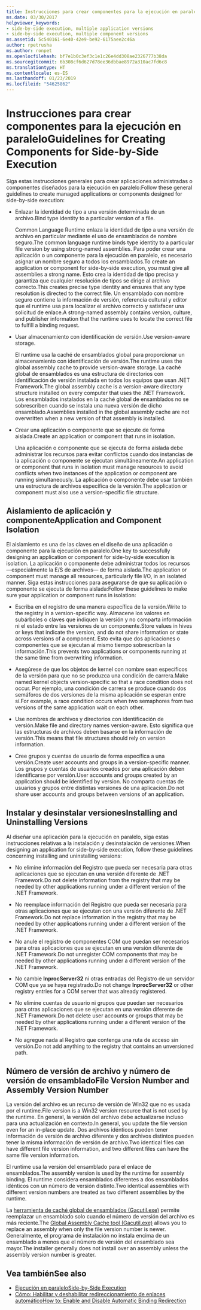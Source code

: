 ```yaml
---
title: Instrucciones para crear componentes para la ejecución en paralelo
ms.date: 03/30/2017
helpviewer_keywords:
- side-by-side execution, multiple application versions
- side-by-side execution, multiple component versions
ms.assetid: 5c540161-6e40-42e9-be92-6175aee2c46a
author: rpetrusha
ms.author: ronpet
ms.openlocfilehash: bf7e1b0c3ef3c1e1c26e4dd308ae2326777b38da
ms.sourcegitcommit: 6b308cf6d627d78ee36dbbae8972a310ac7fd6c8
ms.translationtype: HT
ms.contentlocale: es-ES
ms.lasthandoff: 01/23/2019
ms.locfileid: "54625862"
---
```

# <a name="guidelines-for-creating-components-for-side-by-side-execution"></a><span data-ttu-id="d1e4f-102">Instrucciones para crear componentes para la ejecución en paralelo</span><span class="sxs-lookup"><span data-stu-id="d1e4f-102">Guidelines for Creating Components for Side-by-Side Execution</span></span>
<span data-ttu-id="d1e4f-103">Siga estas instrucciones generales para crear aplicaciones administradas o componentes diseñados para la ejecución en paralelo:</span><span class="sxs-lookup"><span data-stu-id="d1e4f-103">Follow these general guidelines to create managed applications or components designed for side-by-side execution:</span></span>  
  
-   <span data-ttu-id="d1e4f-104">Enlazar la identidad de tipo a una versión determinada de un archivo.</span><span class="sxs-lookup"><span data-stu-id="d1e4f-104">Bind type identity to a particular version of a file.</span></span>  
  
     <span data-ttu-id="d1e4f-105">Common Language Runtime enlaza la identidad de tipo a una versión de archivo en particular mediante el uso de ensamblados de nombre seguro.</span><span class="sxs-lookup"><span data-stu-id="d1e4f-105">The common language runtime binds type identity to a particular file version by using strong-named assemblies.</span></span> <span data-ttu-id="d1e4f-106">Para poder crear una aplicación o un componente para la ejecución en paralelo, es necesario asignar un nombre seguro a todos los ensamblados.</span><span class="sxs-lookup"><span data-stu-id="d1e4f-106">To create an application or component for side-by-side execution, you must give all assemblies a strong name.</span></span> <span data-ttu-id="d1e4f-107">Esto crea la identidad de tipo precisa y garantiza que cualquier resolución de tipos se dirige al archivo correcto.</span><span class="sxs-lookup"><span data-stu-id="d1e4f-107">This creates precise type identity and ensures that any type resolution is directed to the correct file.</span></span> <span data-ttu-id="d1e4f-108">Un ensamblado con nombre seguro contiene la información de versión, referencia cultural y editor que el runtime usa para localizar el archivo correcto y satisfacer una solicitud de enlace.</span><span class="sxs-lookup"><span data-stu-id="d1e4f-108">A strong-named assembly contains version, culture, and publisher information that the runtime uses to locate the correct file to fulfill a binding request.</span></span>  
  
-   <span data-ttu-id="d1e4f-109">Usar almacenamiento con identificación de versión.</span><span class="sxs-lookup"><span data-stu-id="d1e4f-109">Use version-aware storage.</span></span>  
  
     <span data-ttu-id="d1e4f-110">El runtime usa la caché de ensamblados global para proporcionar un almacenamiento con identificación de versión.</span><span class="sxs-lookup"><span data-stu-id="d1e4f-110">The runtime uses the global assembly cache to provide version-aware storage.</span></span> <span data-ttu-id="d1e4f-111">La caché global de ensamblados es una estructura de directorios con identificación de versión instalada en todos los equipos que usan .NET Framework.</span><span class="sxs-lookup"><span data-stu-id="d1e4f-111">The global assembly cache is a version-aware directory structure installed on every computer that uses the .NET Framework.</span></span> <span data-ttu-id="d1e4f-112">Los ensamblados instalados en la caché global de ensamblados no se sobrescriben cuando se instala una nueva versión de dicho ensamblado.</span><span class="sxs-lookup"><span data-stu-id="d1e4f-112">Assemblies installed in the global assembly cache are not overwritten when a new version of that assembly is installed.</span></span>  
  
-   <span data-ttu-id="d1e4f-113">Crear una aplicación o componente que se ejecute de forma aislada.</span><span class="sxs-lookup"><span data-stu-id="d1e4f-113">Create an application or component that runs in isolation.</span></span>  
  
     <span data-ttu-id="d1e4f-114">Una aplicación o componente que se ejecuta de forma aislada debe administrar los recursos para evitar conflictos cuando dos instancias de la aplicación o componente se ejecutan simultáneamente.</span><span class="sxs-lookup"><span data-stu-id="d1e4f-114">An application or component that runs in isolation must manage resources to avoid conflicts when two instances of the application or component are running simultaneously.</span></span> <span data-ttu-id="d1e4f-115">La aplicación o componente debe usar también una estructura de archivos específica de la versión.</span><span class="sxs-lookup"><span data-stu-id="d1e4f-115">The application or component must also use a version-specific file structure.</span></span>  
  
## <a name="application-and-component-isolation"></a><span data-ttu-id="d1e4f-116">Aislamiento de aplicación y componente</span><span class="sxs-lookup"><span data-stu-id="d1e4f-116">Application and Component Isolation</span></span>  
 <span data-ttu-id="d1e4f-117">El aislamiento es una de las claves en el diseño de una aplicación o componente para la ejecución en paralelo.</span><span class="sxs-lookup"><span data-stu-id="d1e4f-117">One key to successfully designing an application or component for side-by-side execution is isolation.</span></span> <span data-ttu-id="d1e4f-118">La aplicación o componente debe administrar todos los recursos —especialmente la E/S de archivos— de forma aislada.</span><span class="sxs-lookup"><span data-stu-id="d1e4f-118">The application or component must manage all resources, particularly file I/O, in an isolated manner.</span></span> <span data-ttu-id="d1e4f-119">Siga estas instrucciones para asegurarse de que su aplicación o componente se ejecuta de forma aislada:</span><span class="sxs-lookup"><span data-stu-id="d1e4f-119">Follow these guidelines to make sure your application or component runs in isolation:</span></span>  
  
-   <span data-ttu-id="d1e4f-120">Escriba en el registro de una manera específica de la versión.</span><span class="sxs-lookup"><span data-stu-id="d1e4f-120">Write to the registry in a version-specific way.</span></span> <span data-ttu-id="d1e4f-121">Almacene los valores en subárboles o claves que indiquen la versión y no comparta información ni el estado entre las versiones de un componente.</span><span class="sxs-lookup"><span data-stu-id="d1e4f-121">Store values in hives or keys that indicate the version, and do not share information or state across versions of a component.</span></span> <span data-ttu-id="d1e4f-122">Esto evita que dos aplicaciones o componentes que se ejecutan al mismo tiempo sobrescriban la información.</span><span class="sxs-lookup"><span data-stu-id="d1e4f-122">This prevents two applications or components running at the same time from overwriting information.</span></span>  
  
-   <span data-ttu-id="d1e4f-123">Asegúrese de que los objetos de kernel con nombre sean específicos de la versión para que no se produzca una condición de carrera.</span><span class="sxs-lookup"><span data-stu-id="d1e4f-123">Make named kernel objects version-specific so that a race condition does not occur.</span></span> <span data-ttu-id="d1e4f-124">Por ejemplo, una condición de carrera se produce cuando dos semáforos de dos versiones de la misma aplicación se esperan entre sí.</span><span class="sxs-lookup"><span data-stu-id="d1e4f-124">For example, a race condition occurs when two semaphores from two versions of the same application wait on each other.</span></span>  
  
-   <span data-ttu-id="d1e4f-125">Use nombres de archivos y directorios con identificación de versión.</span><span class="sxs-lookup"><span data-stu-id="d1e4f-125">Make file and directory names version-aware.</span></span> <span data-ttu-id="d1e4f-126">Esto significa que las estructuras de archivos deben basarse en la información de versión.</span><span class="sxs-lookup"><span data-stu-id="d1e4f-126">This means that file structures should rely on version information.</span></span>  
  
-   <span data-ttu-id="d1e4f-127">Cree grupos y cuentas de usuario de forma específica a una versión.</span><span class="sxs-lookup"><span data-stu-id="d1e4f-127">Create user accounts and groups in a version-specific manner.</span></span> <span data-ttu-id="d1e4f-128">Los grupos y cuentas de usuarios creados por una aplicación deben identificarse por versión.</span><span class="sxs-lookup"><span data-stu-id="d1e4f-128">User accounts and groups created by an application should be identified by version.</span></span> <span data-ttu-id="d1e4f-129">No comparta cuentas de usuarios y grupos entre distintas versiones de una aplicación.</span><span class="sxs-lookup"><span data-stu-id="d1e4f-129">Do not share user accounts and groups between versions of an application.</span></span>  
  
## <a name="installing-and-uninstalling-versions"></a><span data-ttu-id="d1e4f-130">Instalar y desinstalar versiones</span><span class="sxs-lookup"><span data-stu-id="d1e4f-130">Installing and Uninstalling Versions</span></span>  
 <span data-ttu-id="d1e4f-131">Al diseñar una aplicación para la ejecución en paralelo, siga estas instrucciones relativas a la instalación y desinstalación de versiones:</span><span class="sxs-lookup"><span data-stu-id="d1e4f-131">When designing an application for side-by-side execution, follow these guidelines concerning installing and uninstalling versions:</span></span>  
  
-   <span data-ttu-id="d1e4f-132">No elimine información del Registro que pueda ser necesaria para otras aplicaciones que se ejecutan en una versión diferente de .NET Framework.</span><span class="sxs-lookup"><span data-stu-id="d1e4f-132">Do not delete information from the registry that may be needed by other applications running under a different version of the .NET Framework.</span></span>  
  
-   <span data-ttu-id="d1e4f-133">No reemplace información del Registro que pueda ser necesaria para otras aplicaciones que se ejecutan con una versión diferente de .NET Framework.</span><span class="sxs-lookup"><span data-stu-id="d1e4f-133">Do not replace information in the registry that may be needed by other applications running under a different version of the .NET Framework.</span></span>  
  
-   <span data-ttu-id="d1e4f-134">No anule el registro de componentes COM que puedan ser necesarios para otras aplicaciones que se ejecutan en una versión diferente de .NET Framework.</span><span class="sxs-lookup"><span data-stu-id="d1e4f-134">Do not unregister COM components that may be needed by other applications running under a different version of the .NET Framework.</span></span>  
  
-   <span data-ttu-id="d1e4f-135">No cambie **InprocServer32** ni otras entradas del Registro de un servidor COM que ya se haya registrado.</span><span class="sxs-lookup"><span data-stu-id="d1e4f-135">Do not change **InprocServer32** or other registry entries for a COM server that was already registered.</span></span>  
  
-   <span data-ttu-id="d1e4f-136">No elimine cuentas de usuario ni grupos que puedan ser necesarios para otras aplicaciones que se ejecutan en una versión diferente de .NET Framework.</span><span class="sxs-lookup"><span data-stu-id="d1e4f-136">Do not delete user accounts or groups that may be needed by other applications running under a different version of the .NET Framework.</span></span>  
  
-   <span data-ttu-id="d1e4f-137">No agregue nada al Registro que contenga una ruta de acceso sin versión.</span><span class="sxs-lookup"><span data-stu-id="d1e4f-137">Do not add anything to the registry that contains an unversioned path.</span></span>  
  
## <a name="file-version-number-and-assembly-version-number"></a><span data-ttu-id="d1e4f-138">Número de versión de archivo y número de versión de ensamblado</span><span class="sxs-lookup"><span data-stu-id="d1e4f-138">File Version Number and Assembly Version Number</span></span>  
 <span data-ttu-id="d1e4f-139">La versión del archivo es un recurso de versión de Win32 que no es usada por el runtime.</span><span class="sxs-lookup"><span data-stu-id="d1e4f-139">File version is a Win32 version resource that is not used by the runtime.</span></span> <span data-ttu-id="d1e4f-140">En general, la versión del archivo debe actualizarse incluso para una actualización en contexto.</span><span class="sxs-lookup"><span data-stu-id="d1e4f-140">In general, you update the file version even for an in-place update.</span></span> <span data-ttu-id="d1e4f-141">Dos archivos idénticos pueden tener información de versión de archivo diferente y dos archivos distintos pueden tener la misma información de versión de archivo.</span><span class="sxs-lookup"><span data-stu-id="d1e4f-141">Two identical files can have different file version information, and two different files can have the same file version information.</span></span>  
  
 <span data-ttu-id="d1e4f-142">El runtime usa la versión del ensamblado para el enlace de ensamblados.</span><span class="sxs-lookup"><span data-stu-id="d1e4f-142">The assembly version is used by the runtime for assembly binding.</span></span> <span data-ttu-id="d1e4f-143">El runtime considera ensamblados diferentes a dos ensamblados idénticos con un número de versión distinto.</span><span class="sxs-lookup"><span data-stu-id="d1e4f-143">Two identical assemblies with different version numbers are treated as two different assemblies by the runtime.</span></span>  
  
 <span data-ttu-id="d1e4f-144">La [herramienta de caché global de ensamblados (Gacutil.exe)](../../../docs/framework/tools/gacutil-exe-gac-tool.md) permite reemplazar un ensamblado solo cuando el número de versión del archivo es más reciente.</span><span class="sxs-lookup"><span data-stu-id="d1e4f-144">The [Global Assembly Cache tool (Gacutil.exe)](../../../docs/framework/tools/gacutil-exe-gac-tool.md) allows you to replace an assembly when only the file version number is newer.</span></span> <span data-ttu-id="d1e4f-145">Generalmente, el programa de instalación no instala encima de un ensamblado a menos que el número de versión del ensamblado sea mayor.</span><span class="sxs-lookup"><span data-stu-id="d1e4f-145">The installer generally does not install over an assembly unless the assembly version number is greater.</span></span>  
  
## <a name="see-also"></a><span data-ttu-id="d1e4f-146">Vea también</span><span class="sxs-lookup"><span data-stu-id="d1e4f-146">See also</span></span>
- [<span data-ttu-id="d1e4f-147">Ejecución en paralelo</span><span class="sxs-lookup"><span data-stu-id="d1e4f-147">Side-by-Side Execution</span></span>](../../../docs/framework/deployment/side-by-side-execution.md)
- [<span data-ttu-id="d1e4f-148">Cómo: Habilitar y deshabilitar redireccionamiento de enlaces automático</span><span class="sxs-lookup"><span data-stu-id="d1e4f-148">How to: Enable and Disable Automatic Binding Redirection</span></span>](../../../docs/framework/configure-apps/how-to-enable-and-disable-automatic-binding-redirection.md)
